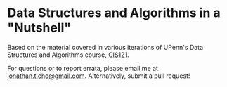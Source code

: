 Data Structures and Algorithms in a "Nutshell"
============================================

Based on the material covered in various iterations of UPenn's Data Structures and Algorithms course, [CIS121](http://cis121.com).

For questions or to report errata, please email me at [jonathan.t.cho@gmail.com](jonathan.t.cho@gmail.com). Alternatively, submit a pull request! 
